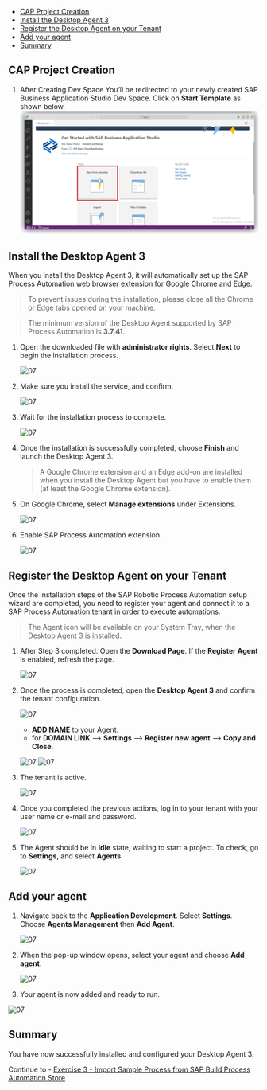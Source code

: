 
- [CAP Project Creation](#project)
- [Install the Desktop Agent 3](#install)
- [Register the Desktop Agent on your Tenant](#register)
- [Add your agent](#add)
- [Summary](#summary)


## CAP Project Creation<a name="project"></a>



1. After Creating Dev Space You’ll be redirected to your newly created SAP Business Application Studio Dev Space. Click on <b>Start Template</b> as shown below.  <br>![Start Template](images/08.png)<br>


## Install the Desktop Agent 3 <a name="install"></a>

When you install the Desktop Agent 3, it will automatically set up the SAP Process Automation web browser extension for Google Chrome and Edge.

>To prevent issues during the installation, please close all the Chrome or Edge tabs opened on your machine.

>The minimum version of the Desktop Agent supported by SAP Process Automation is **3.7.41**.

1. Open the downloaded file with **administrator rights**. Select **Next** to begin the installation process.

    ![07](./images/agent3-a002.png)


2. Make sure you install the service, and confirm.

    ![07](./images/agent3-a033.png)

3. Wait for the installation process to complete.

    ![07](./images/agent3-a034.png)


4. Once the installation is successfully completed, choose **Finish** and launch the Desktop Agent 3.

    >A Google Chrome extension and an Edge add-on are installed when you install the Desktop Agent but you have to enable them (at least the Google Chrome extension).

6. On Google Chrome, select **Manage extensions** under Extensions.

    ![07](./images/agent3-a005.png)

7. Enable SAP Process Automation extension.

    ![07](./images/agent3-a006.png)


## Register the Desktop Agent on your Tenant <a name="register"></a>

Once the installation steps of the SAP Robotic Process Automation setup wizard are completed, you need to register your agent and connect it to a SAP Process Automation tenant in order to execute automations.

> The Agent icon will be available on your System Tray, when the Desktop Agent 3 is installed.

1. After Step 3 completed. Open the **Download Page**. If the **Register Agent** is enabled, refresh the page.

    ![07](./images/agent3-a037.png)

2. Once the process is completed, open the **Desktop Agent 3** and confirm the tenant configuration.

    ![07](./images/agent3-a038.png)

    - <b>ADD NAME</b> to your Agent.
    - for <b>DOMAIN LINK</b> --> <b>Settings</b> --> <b> Register new agent</b> --> <b>Copy and Close</b>.


    ![07](./images/102a.png)
    ![07](./images/103a.png)


3. The tenant is active.

    ![07](./images/agent3-a039.png)

4. Once you completed the previous actions, log in to your tenant with your user name or e-mail and password.

    ![07](./images/agent3-a014.png)

5. The Agent should be in **Idle** state, waiting to start a project. To check, go to **Settings**, and select **Agents**.

    ![07](./images/agent3-a013.png)

## Add your agent <a name="add"></a>


1. Navigate back to the **Application Development**. Select **Settings**. Choose **Agents Management** then **Add Agent**.

    ![07](./images/agent3-a020.png)

2. When the pop-up window opens, select your agent and choose **Add agent**.

    ![07](./images/agent3-a021.png)

3. Your agent is now added and ready to run.

  ![07](./images/agent3-a022.png)



## Summary <a name="summary"></a>

You have now successfully installed and configured your Desktop Agent 3.

Continue to - [Exercise 3 - Import Sample Process from SAP Build Process Automation Store](../3_ImportSampleProcess/Readme.md)
